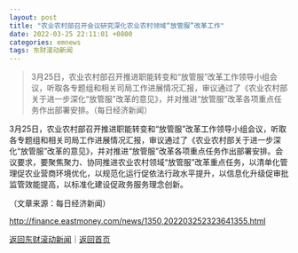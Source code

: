 ```yaml
---
layout: post
title: "农业农村部召开会议研究深化农业农村领域“放管服”改革工作"
date: 2022-03-25 22:11:01 +0800
categories: emnews
tags: 东财滚动新闻
---
```

> 3月25日，农业农村部召开推进职能转变和“放管服”改革工作领导小组会议，听取各专题组和相关司局工作进展情况汇报，审议通过了《农业农村部关于进一步深化“放管服”改革的意见》，并对推进“放管服”改革各项重点任务作出部署安排。（每日经济新闻）

<p>3月25日，农业农村部召开推进职能转变和“放管服”改革工作领导小组会议，听取各专题组和相关司局工作进展情况汇报，审议通过了《农业农村部关于进一步深化“放管服”改革的意见》，并对推进“放管服”改革各项重点任务作出部署安排。会议要求，要聚焦聚力、协同推进农业农村领域“放管服”改革重点任务，以清单化管理促农业营商环境优化，以规范化运行促依法行政水平提升，以信息化升级促审批监管效能提高，以标准化建设促政务服务理念创新。</p><p class="em_media">（文章来源：每日经济新闻）</p>

<http://finance.eastmoney.com/news/1350,202203252323641355.html>

[返回东财滚动新闻](//finews.withounder.com/emnews/)｜[返回首页](//finews.withounder.com/)